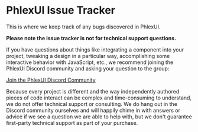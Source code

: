 # PhlexUI Issue Tracker

This is where we keep track of any bugs discovered in PhlexUI.

**Please note the issue tracker is not for technical support questions.**

If you have questions about things like integrating a component into your project, tweaking a design in a particular way, accomplishing some interactive behavior with JavaScript, etc., we recommend joining the PhlexUI Discord community and asking your question to the group:

[Join the PhlexUI Discord Community](https://discord.gg/7r2t2GAvp7)

Because every project is different and the way independently authored pieces of code interact can be complex and time-consuming to understand, we do not offer technical support or consulting. We do hang out in the Discord community ourselves and will happily chime in with answers or advice if we see a question we are able to help with, but we don't guarantee first-party technical support as part of your purchase.
